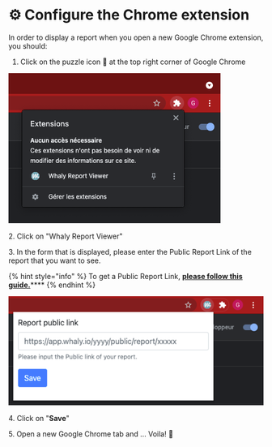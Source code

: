 # ⚙ Configure the Chrome extension

In order to display a report when you open a new Google Chrome extension, you should:

1. Click on the puzzle icon 🧩 at the top right corner of Google Chrome

![](<../../../.gitbook/assets/image (134).png>)

2\. Click on "Whaly Report Viewer"

3\. In the form that is displayed, please enter the Public Report Link of the report that you want to see.&#x20;

{% hint style="info" %}
To get a Public Report Link, [**please follow this guide.**](../../../reporting/dashboards/share-a-report-by-link.md)****
{% endhint %}

![](<../../../.gitbook/assets/image (135).png>)

4\. Click on "**Save**"

5\. Open a new Google Chrome tab and ... Voila! 🎉&#x20;
